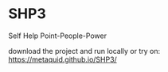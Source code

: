 # SHP3
Self Help Point-People-Power

download the project and run locally
or
try on: https://metaquid.github.io/SHP3/
